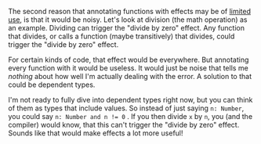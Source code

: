The second reason that annotating functions with effects may be of
[limited use](/daily/2024-12-08), is that it would be noisy. Let's look at
division (the math operation) as an example. Dividing can trigger the "divide by
zero" effect. Any function that divides, or calls a function (maybe
transitively) that divides, could trigger the "divide by zero" effect.

For certain kinds of code, that effect would be everywhere. But annotating every
function with it would be useless. It would just be noise that tells me
_nothing_ about how well I'm actually dealing with the error. A solution to that
could be dependent types.

I'm not ready to fully dive into dependent types right now, but you can think of
them as types that include values. So instead of just saying `n: Number`, you
could say `n: Number and n != 0` . If you then divide `x` by `n`, you (and the
compiler) would know, that this can't trigger the "divide by zero" effect.
Sounds like that would make effects a lot more useful!
